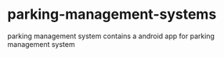 # parking-management-systems
parking management system contains a android app for parking management system
